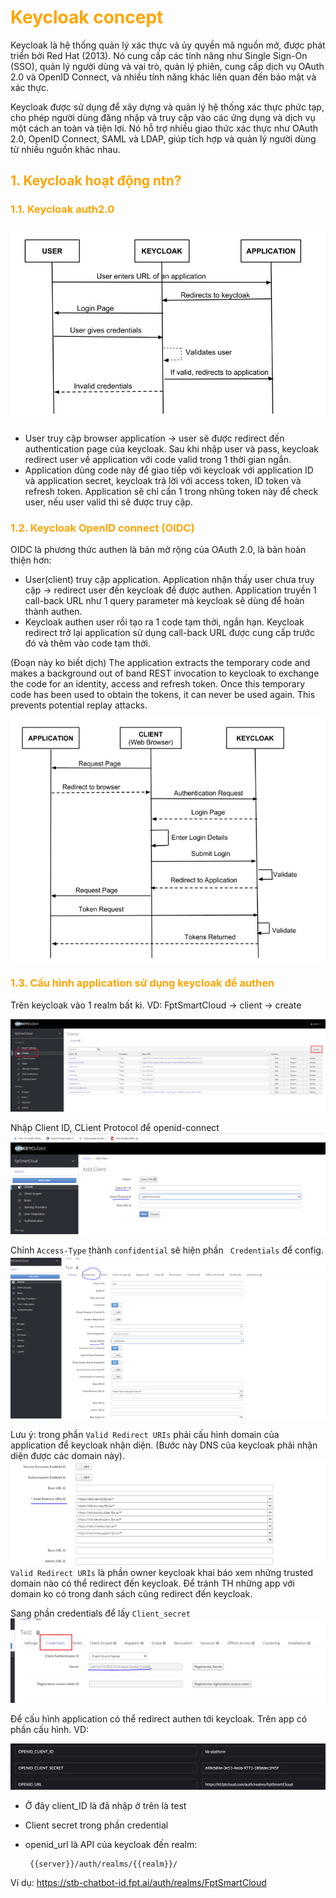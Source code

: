<h1 style="color:orange">Keycloak concept</h1>
Keycloak là hệ thống quản lý xác thực và ủy quyền mã nguồn mở, được phát triển bởi Red Hat (2013). Nó cung cấp các tính năng như Single Sign-On (SSO), quản lý người dùng và vai trò, quản lý phiên, cung cấp dịch vụ OAuth 2.0 và OpenID Connect, và nhiều tính năng khác liên quan đến bảo mật và xác thực.

Keycloak được sử dụng để xây dựng và quản lý hệ thống xác thực phức tạp, cho phép người dùng đăng nhập và truy cập vào các ứng dụng và dịch vụ một cách an toàn và tiện lợi. Nó hỗ trợ nhiều giao thức xác thực như OAuth 2.0, OpenID Connect, SAML và LDAP, giúp tích hợp và quản lý người dùng từ nhiều nguồn khác nhau.
<h2 style="color:orange">1. Keycloak hoạt động ntn?</h2>
<h3 style="color:orange">1.1. Keycloak auth2.0</h3>

![keycloak1](../img/keycloak1.png)<br>
- User truy cập browser application -> user sẽ được redirect đến authentication page của keycloak. Sau khi nhập user và pass, keycloak redirect user về application với code valid trong 1 thời gian ngắn.
- Application dùng code này để giao tiếp với keycloak với application ID và application secret, keycloak trả lời với access token, ID token và refresh token. Application sẽ chỉ cần 1 trong nhũng token này để check user, nếu user valid thì sẽ được truy cập.
<h3 style="color:orange">1.2. Keycloak OpenID connect (OIDC)</h3>
OIDC là phương thức authen là bản mở rộng của OAuth 2.0, là bản hoàn thiện hơn:

- User(client) truy cập application. Application nhận thấy user chưa truy cập -> redirect user đến keycloak để được authen. Application truyền 1 call-back URL như 1 query parameter mà keycloak sẽ dùng để hoàn thành authen.
- Keycloak authen user rồi tạo ra 1 code tạm thời, ngắn hạn. Keycloak redirect trở lại application sử dụng call-back URL được cung cấp trước đó và thêm vào code tạm thời.

(Đoạn này ko biết dịch)
The application extracts the temporary code and makes a background out of band REST invocation to keycloak to exchange the code for an identity, access and refresh token. Once this temporary code has been used to obtain the tokens, it can never be used again. This prevents potential replay attacks.

![keycloak2](../img/keycloak2.png)<br>
<h3 style="color:orange">1.3. Cấu hình application sử dụng keycloak để authen</h3>
Trên keycloak vào 1 realm bất kì. VD: FptSmartCloud -> client -> create

![keycloak3](../img/keycloak3.png)<br>

Nhập Client ID, CLient Protocol để openid-connect
![keycloak4](../img/keycloak4.png)<br>

Chỉnh `Access-Type` thành `confidential` sẽ hiện phần ` Credentials` để config.
![keycloak5](../img/keycloak5.png)<br>

Lưu ý: trong phần `Valid Redirect URIs` phải cấu hình domain của application để keycloak nhận diện. (Bước này DNS của keycloak phải nhận diện được các domain này).
![keycloak7](../img/keycloak7.png)<br>
`Valid Redirect URIs` là phần owner keycloak khai báo xem những trusted domain nào có thể redirect đến keycloak. Để tránh TH những app với domain ko có trong danh sách cũng redirect đến keycloak.

Sang phần credentials để lấy `Client_secret`
![keycloak6](../img/keycloak6.png)<br>

Để cấu hình application có thể redirect authen tới keycloak. Trên app có phần cấu hình. VD:

![keycloak8](../img/keycloak8.png)<br>
- Ở đây client_ID là đã nhập ở trên là test
- Client secret trong phần credential
- openid_url là API của keycloak đến realm: 

       {{server}}/auth/realms/{{realm}}/
Ví dụ: https://stb-chatbot-id.fpt.ai/auth/realms/FptSmartCloud
